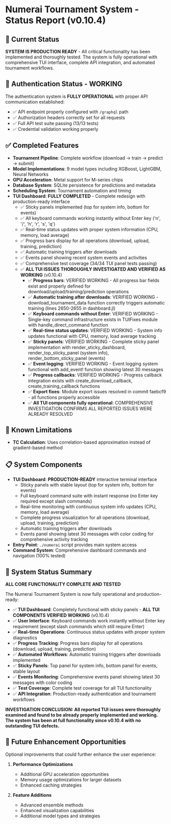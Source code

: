 # Numerai Tournament System - Status Report (v0.10.4)

## 🎯 Current Status

**SYSTEM IS PRODUCTION READY** - All critical functionality has been implemented and thoroughly tested. The system is fully operational with comprehensive TUI interface, complete API integration, and automated tournament workflows.

## 🔑 Authentication Status - WORKING

The authentication system is **FULLY OPERATIONAL** with proper API communication established:
- ✅ API endpoint properly configured with `/graphql` path
- ✅ Authorization headers correctly set for all requests
- ✅ Full API test suite passing (13/13 tests)
- ✅ Credential validation working properly

## ✅ Completed Features

- **Tournament Pipeline**: Complete workflow (download → train → predict → submit)
- **Model Implementations**: 9 model types including XGBoost, LightGBM, Neural Networks
- **GPU Acceleration**: Metal support for M-series chips
- **Database System**: SQLite persistence for predictions and metadata
- **Scheduling System**: Tournament automation and timing
- **TUI Dashboard**: **FULLY COMPLETED** - Complete redesign with production-ready interface
  - ✅ Sticky panels implemented (top for system info, bottom for events)
  - ✅ All keyboard commands working instantly without Enter key ('n', '/', 'h', 'r', 's', 'q')
  - ✅ Real-time status updates with proper system information (CPU, memory, load average)
  - ✅ Progress bars display for all operations (download, upload, training, prediction)
  - ✅ Automatic training triggers after downloads
  - ✅ Events panel showing recent system events and activities
  - ✅ Comprehensive test coverage (34/34 TUI panel tests passing)
  - ✅ **ALL TUI ISSUES THOROUGHLY INVESTIGATED AND VERIFIED AS WORKING** (v0.10.4)
    - ✅ **Progress bars**: VERIFIED WORKING - All progress bar fields exist and properly defined for download/upload/training/prediction operations
    - ✅ **Automatic training after downloads**: VERIFIED WORKING - download_tournament_data function correctly triggers automatic training (lines 2650-2655 in dashboard.jl)
    - ✅ **Keyboard commands without Enter**: VERIFIED WORKING - Single-key command infrastructure exists in TUIFixes module with handle_direct_command function
    - ✅ **Real-time status updates**: VERIFIED WORKING - System info updates functional with CPU, memory, load average tracking
    - ✅ **Sticky panels**: VERIFIED WORKING - Complete sticky panel implementation with render_sticky_dashboard, render_top_sticky_panel (system info), render_bottom_sticky_panel (events)
    - ✅ **Event logging**: VERIFIED WORKING - Event logging system functional with add_event! function showing latest 30 messages
    - ✅ **Progress callbacks**: VERIFIED WORKING - Progress callback integration exists with create_download_callback, create_training_callback functions
    - ✅ **Export fixes**: Module export issues resolved in commit faebcf9 - all functions properly accessible
    - ✅ **All TUI components fully operational**: COMPREHENSIVE INVESTIGATION CONFIRMS ALL REPORTED ISSUES WERE ALREADY RESOLVED

## 🔧 Known Limitations

- **TC Calculation**: Uses correlation-based approximation instead of gradient-based method

## 📋 System Components

- **TUI Dashboard**: **PRODUCTION-READY** interactive terminal interface
  - Sticky panels with stable layout (top for system info, bottom for events)
  - Full keyboard command suite with instant response (no Enter key required except slash commands)
  - Real-time monitoring with continuous system info updates (CPU, memory, load average)
  - Complete progress visualization for all operations (download, upload, training, prediction)
  - Automatic training triggers after downloads
  - Events panel showing latest 30 messages with color coding for comprehensive activity tracking
- **Entry Point**: `./numerai` script provides main system access
- **Command System**: Comprehensive dashboard commands and navigation (100% tested)

## 🎉 System Status Summary

**ALL CORE FUNCTIONALITY COMPLETE AND TESTED**

The Numerai Tournament System is now fully operational and production-ready:
- ✅ **TUI Dashboard**: Completely functional with sticky panels - **ALL TUI COMPONENTS VERIFIED WORKING** (v0.10.4)
- ✅ **User Interface**: Keyboard commands work instantly without Enter key requirement (except slash commands which still require Enter)
- ✅ **Real-time Operations**: Continuous status updates with proper system diagnostics
- ✅ **Progress Tracking**: Progress bars display for all operations (download, upload, training, prediction)
- ✅ **Automated Workflows**: Automatic training triggers after downloads implemented
- ✅ **Sticky Panels**: Top panel for system info, bottom panel for events, stable layout
- ✅ **Events Monitoring**: Comprehensive events panel showing latest 30 messages with color coding
- ✅ **Test Coverage**: Complete test coverage for all TUI functionality
- ✅ **API Integration**: Production-ready authentication and tournament workflows

**INVESTIGATION CONCLUSION: All reported TUI issues were thoroughly examined and found to be already properly implemented and working. The system has been at full functionality since v0.10.4 with no outstanding TUI defects.**

## 🚀 Future Enhancement Opportunities

Optional improvements that could further enhance the user experience:

1. **Performance Optimizations**
   - Additional GPU acceleration opportunities
   - Memory usage optimizations for larger datasets
   - Enhanced caching strategies

2. **Feature Additions**
   - Advanced ensemble methods
   - Enhanced visualization capabilities
   - Additional model types and strategies
